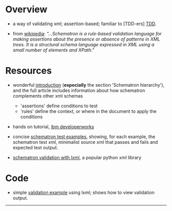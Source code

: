 Overview
========

- a way of validating xml; assertion-based; familiar to [TDD-ers] [TDD].

- from [wikipedia][WIK]: _"...Schematron is a rule-based validation language for making assertions about the presence or absence of patterns in XML trees. It is a structural schema language expressed in XML using a small number of elements and XPath."_

[TDD]: http://en.wikipedia.org/wiki/Test-driven_development
[WIK]: http://en.wikipedia.org/wiki/Schematron


Resources
=========

- wonderful [introduction][INT] (**especially** the section 'Schematron hierarchy'), and the full article includes information about how schematron complements other xml schemas
  - 'assertions' define conditions to test
  - 'rules' define the context, or where in the document to apply the conditions

- hands on tutorial, [ibm developerworks][IBM]

- concise [schematron test examples][EXA], showing, for each example, the schematron test xml, minimalist source xml that passes and fails and expected test output.

- [schematron validation with lxml][LXM], a popular python xml library

[INT]: http://www.topologi.com/public/Schtrn_XSD/Paper.html
[IBM]: https://web.archive.org/web/20131007161526/http://www.ibm.com/developerworks/xml/tutorials/x-schematron/
[EXA]: http://www.zvon.org/xxl/SchematronTutorial/General/toc.html
[LXM]: http://lxml.de/validation.html


Code
====

- simple [validation example][VAL] using lxml; shows how to view validation output.

[VAL]: https://github.com/birkin/schematron_info/blob/master/code.py

---

